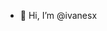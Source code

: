- 👋 Hi, I’m @ivanesx


<!---
ivanesx/ivanesx is a ✨ special ✨ repository because its `README.md` (this file) appears on your GitHub profile.
You can click the Preview link to take a look at your changes.
--->
